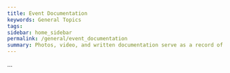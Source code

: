 ```yaml
---
title: Event Documentation
keywords: General Topics
tags:
sidebar: home_sidebar
permalink: /general/event_documentation
summary: Photos, video, and written documentation serve as a record of your event...
---
```


...
